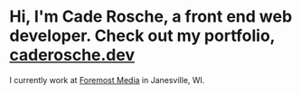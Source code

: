 # Hi, I'm Cade Rosche, a front end web developer. Check out my portfolio, [caderosche.dev](https://caderosche.dev)

I currently work at [Foremost Media](https://www.foremostmedia.com/) in Janesville, WI. 

<!--
**cprosche/cprosche** is a ✨ _special_ ✨ repository because its `README.md` (this file) appears on your GitHub profile.

Here are some ideas to get you started:

- 🔭 I’m currently working on ...
- 🌱 I’m currently learning ...
- 👯 I’m looking to collaborate on ...
- 🤔 I’m looking for help with ...
- 💬 Ask me about ...
- 📫 How to reach me: ...
- 😄 Pronouns: ...
- ⚡ Fun fact: ...
-->
